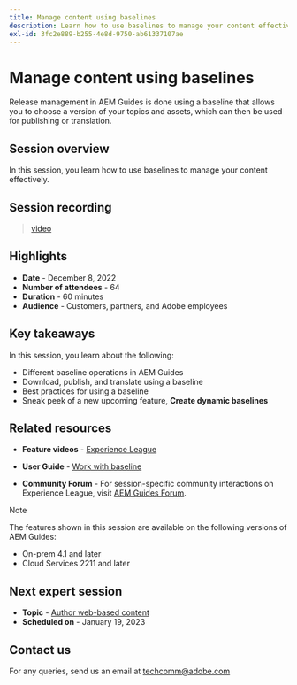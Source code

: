 ```yaml
---
title: Manage content using baselines
description: Learn how to use baselines to manage your content effectively.
exl-id: 3fc2e889-b255-4e8d-9750-ab61337107ae
---
```

# Manage content using baselines

Release management in AEM Guides is done using a baseline that allows you to choose a version of your topics and assets, which can then be used for publishing or translation.

## Session overview

In this session, you learn how to use baselines to manage your content effectively.

## Session recording

>[video](https://video.tv.adobe.com/v/3414172/version-management-release-management-baseline?quality=12&learn=on)

## Highlights

- **Date** - December 8, 2022 
- **Number of attendees** - 64
- **Duration** - 60 minutes
- **Audience** - Customers, partners, and Adobe employees

## Key takeaways

In this session, you learn about the following:
- Different baseline operations in AEM Guides
- Download, publish, and translate using a baseline
- Best practices for using a baseline
- Sneak peek of a new upcoming feature, **Create dynamic baselines**
 
## Related resources 

- **Feature videos** -  [Experience League](https://experienceleague.adobe.com/docs/experience-manager-guides-learn/videos/advanced-user-guide/overview.html?lang=en) 
 
- **User Guide** - [Work with baseline](https://help.adobe.com/en_US/xml-documentation-for-adobe-experience-manager/index.html#t=DXML-master-map%2Fgenerate-output-use-baseline-for-publishing.html)
 
- **Community Forum** - For session-specific community interactions on Experience League, visit [AEM Guides Forum](https://experienceleaguecommunities.adobe.com/t5/experience-manager-guides/bd-p/xml-documentation-discussions).
 
>[!NOTE]
>
>The features shown in this session are available on the following versions of AEM Guides:
> - On-prem 4.1 and later
> - Cloud Services 2211 and later

## Next expert session

- **Topic** - [Author web-based content](webbased-authoring-jan2023.md)
- **Scheduled on** - January 19, 2023

## Contact us

For any queries, send us an email at <techcomm@adobe.com>
